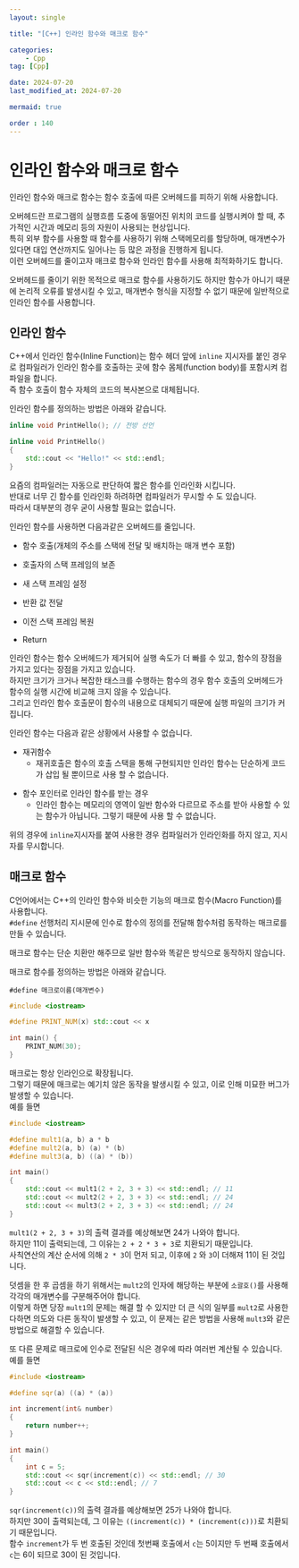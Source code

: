 ```yaml
---
layout: single

title: "[C++] 인라인 함수와 매크로 함수"

categories:
    - Cpp
tag: [Cpp]

date: 2024-07-20
last_modified_at: 2024-07-20

mermaid: true

order : 140
---
```


# 인라인 함수와 매크로 함수

인라인 함수와 매크로 함수는 함수 호출에 따른 오버헤드를 피하기 위해 사용합니다.

오버헤드란 프로그램의 실행흐름 도중에 동떨어진 위치의 코드를 실행시켜야 할 때, 추가적인 시간과 메모리 등의 자원이 사용되는 현상입니다.  
특히 외부 함수를 사용할 때 함수를 사용하기 위해 스택메모리를 할당하며, 매개변수가 있다면 대입 연산까지도 일어나는 등 많은 과정을 진행하게 됩니다.  
이런 오버헤드를 줄이고자 매크로 함수와 인라인 함수를 사용해 최적화하기도 합니다.

오버헤드를 줄이기 위한 목적으로 매크로 함수를 사용하기도 하지만 함수가 아니기 때문에 논리적 오류를 발생시킬 수 있고, 매개변수 형식을 지정할 수 없기 때문에 일반적으로 인라인 함수를 사용합니다.

## 인라인 함수

C++에서 인라인 함수(Inline Function)는 함수 헤더 앞에 `inline` 지시자를 붙인 경우로 컴파일러가 인라인 함수를 호출하는 곳에 함수 몸체(function body)를 포함시켜 컴파일을 합니다.  
즉 함수 호출이 함수 자체의 코드의 복사본으로 대체됩니다.

인라인 함수를 정의하는 방법은 아래와 같습니다.

```cpp
inline void PrintHello(); // 전방 선언

inline void PrintHello()
{
    std::cout << "Hello!" << std::endl;
}
```

요즘의 컴파일러는 자동으로 판단하여 짧은 함수를 인라인화 시킵니다.  
반대로 너무 긴 함수를 인라인화 하려하면 컴파일러가 무시할 수 도 있습니다.  
따라서 대부분의 경우 굳이 사용할 필요는 없습니다.

인라인 함수를 사용하면 다음과같은 오버헤드를 줄입니다.

+ 함수 호출(개체의 주소를 스택에 전달 및 배치하는 매개 변수 포함)
- 호출자의 스택 프레임의 보존
+ 새 스택 프레임 설정
- 반환 값 전달
+ 이전 스택 프레임 복원
- Return


인라인 함수는 함수 오버헤드가 제거되어 실행 속도가 더 빠를 수 있고, 함수의 장점을 가지고 있다는 장점을 가지고 있습니다.  
하지만 크기가 크거나 복잡한 태스크를 수행하는 함수의 경우 함수 호출의 오버헤드가 함수의 실행 시간에 비교해 크지 않을 수 있습니다.  
그리고 인라인 함수 호출문이 함수의 내용으로 대체되기 때문에 실행 파일의 크기가 커집니다.

인라인 함수는 다음과 같은 상황에서 사용할 수 없습니다.  

+ 재귀함수
    + 재귀호출은 함수의 호출 스택을 통해 구현되지만 인라인 함수는 단순하게 코드가 삽입 될 뿐이므로 사용 할 수 없습니다.
- 함수 포인터로 인라인 함수를 받는 경우
    - 인라인 함수는 메모리의 영역이 일반 함수와 다르므로 주소를 받아 사용할 수 있는 함수가 아닙니다. 그렇기 때문에 사용 할 수 없습니다.

위의 경우에 `inline`지시자를 붙여 사용한 경우 컴파일러가 인라인화를 하지 않고, 지시자를 무시합니다.

## 매크로 함수

C언어에서는 C++의 인라인 함수와 비슷한 기능의 매크로 함수(Macro Function)를 사용합니다.  
`#define` 선행처리 지시문에 인수로 함수의 정의를 전달해 함수처럼 동작하는 매크로를 만들 수 있습니다.

매크로 함수는 단순 치환만 해주므로 일반 함수와 똑같은 방식으로 동작하지 않습니다.  

매크로 함수를 정의하는 방법은 아래와 같습니다.

```
#define 매크로이름(매개변수)
```

```cpp
#include <iostream>

#define PRINT_NUM(x) std::cout << x

int main() {
	PRINT_NUM(30);
}
```

매크로는 항상 인라인으로 확장됩니다.  
그렇기 때문에 매크로는 예기치 않은 동작을 발생시킬 수 있고, 이로 인해 미묘한 버그가 발생할 수 있습니다.  
예를 들면

```cpp
#include <iostream>

#define mult1(a, b) a * b
#define mult2(a, b) (a) * (b)
#define mult3(a, b) ((a) * (b))

int main()
{
    std::cout << mult1(2 + 2, 3 + 3) << std::endl; // 11
    std::cout << mult2(2 + 2, 3 + 3) << std::endl; // 24
    std::cout << mult3(2 + 2, 3 + 3) << std::endl; // 24
}
```

`mult1(2 + 2, 3 + 3)`의 출력 결과를 예상해보면 24가 나와야 합니다.  
하지만 11이 출력되는데, 그 이유는 `2 + 2 * 3 + 3`로 치환되기 때문입니다.  
사칙연산의 계산 순서에 의해 `2 * 3`이 먼저 되고, 이후에 `2` 와 `3`이 더해져 11이 된 것입니다.

덧셈을 한 후 곱셈을 하기 위해서는 `mult2`의 인자에 해당하는 부분에 `소괄호()`를 사용해 각각의 매개변수를 구분해주어야 합니다.  
이렇게 하면 당장 `mult1`의 문제는 해결 할 수 있지만 더 큰 식의 일부를 `mult2`로 사용한다하면 의도와 다른 동작이 발생할 수 있고, 이 문제는 같은 방법을 사용해 `mult3`와 같은 방법으로 해결할 수 있습니다.

또 다른 문제로 매크로에 인수로 전달된 식은 경우에 따라 여러번 계산될 수 있습니다.  
예를 들면

```cpp
#include <iostream>

#define sqr(a) ((a) * (a))

int increment(int& number)
{
    return number++;
}

int main()
{
    int c = 5;
    std::cout << sqr(increment(c)) << std::endl; // 30
    std::cout << c << std::endl; // 7
}
```

`sqr(increment(c))`의 출력 결과를 예상해보면 25가 나와야 합니다.  
하지만 30이 출력되는데, 그 이유는 `((increment(c)) * (increment(c)))`로 치환되기 때문입니다.  
함수 `increment`가 두 번 호출된 것인데 첫번째 호출에서 `c`는 5이지만 두 번째 호출에서 `c`는 6이 되므로 30이 된 것입니다.
